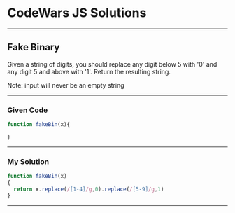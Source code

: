 # CodeWars JS Solutions

---

## Fake Binary

Given a string of digits, you should replace any digit below 5 with '0' and any digit 5 and above with '1'. Return the resulting string.

Note: input will never be an empty string

---

### Given Code


```js
function fakeBin(x){

}
```

---

### My Solution 


```js
function fakeBin(x)
{
  return x.replace(/[1-4]/g,0).replace(/[5-9]/g,1)
}
```


---

